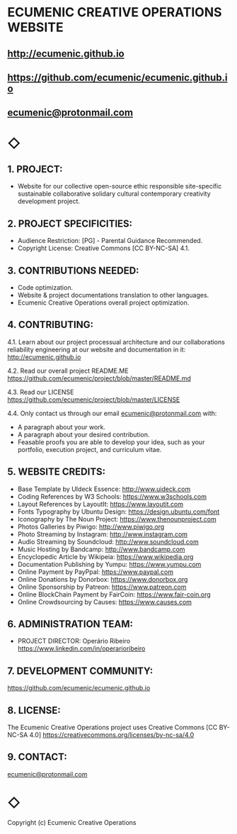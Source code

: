 # ECUMENIC CREATIVE OPERATIONS WEBSITE
## http://ecumenic.github.io
## https://github.com/ecumenic/ecumenic.github.io
## ecumenic@protonmail.com

# ◇

## 1. PROJECT: 
- Website for our collective open-source ethic responsible site-specific sustainable collaborative solidary cultural contemporary creativity development project.

## 2. PROJECT SPECIFICITIES:
- Audience Restriction: [PG] - Parental Guidance Recommended.
- Copyright License: Creative Commons [CC BY-NC-SA] 4.1.

## 3. CONTRIBUTIONS NEEDED:
- Code optimization.
- Website & project documentations translation to other languages.
- Ecumenic Creative Operations overall project optimization.

## 4. CONTRIBUTING: 

4.1. Learn about our project processual architecture and our collaborations reliability engineering at our website and documentation in it:
http://ecumenic.github.io

4.2. Read our overall project README.ME 
https://github.com/ecumenic/project/blob/master/README.md

4.3. Read our LICENSE
https://github.com/ecumenic/project/blob/master/LICENSE

4.4. Only contact us through our email ecumenic@protonmail.com with:
- A paragraph about your work.
- A paragraph about your desired contribution.
- Feasable proofs you are able to develop your idea, such as your portfolio, execution project, and curriculum vitae. 

## 5. WEBSITE CREDITS:
- Base Template by UIdeck Essence: http://www.uideck.com
- Coding References by W3 Schools: https://www.w3schools.com
- Layout References by LayoutIt: https://www.layoutit.com
- Fonts Typography by Ubuntu Design: https://design.ubuntu.com/font
- Iconography by The Noun Project: https://www.thenounproject.com
- Photos Galleries by Piwigo: http://www.piwigo.org
- Photo Streaming by Instagram: http://www.instagram.com
- Audio Streaming by Soundcloud: http://www.soundcloud.com
- Music Hosting by Bandcamp: http://www.bandcamp.com
- Encyclopedic Article by Wikipeia: https://www.wikipedia.org
- Documentation Publishing by Yumpu: https://www.yumpu.com
- Online Payment by PayPpal: https://www.paypal.com
- Online Donations by Donorbox: https://www.donorbox.org
- Online Sponsorship by Patreon: https://www.patreon.com
- Online BlockChain Payment by FairCoin: https://www.fair-coin.org
- Online Crowdsourcing by Causes: https://www.causes.com

## 6. ADMINISTRATION TEAM:

- PROJECT DIRECTOR: Operário Ribeiro
https://www.linkedin.com/in/operarioribeiro

## 7. DEVELOPMENT COMMUNITY:
https://github.com/ecumenic/ecumenic.github.io

## 8. LICENSE:
The Ecumenic Creative Operations project uses Creative Commons [CC BY-NC-SA 4.0] https://creativecommons.org/licenses/by-nc-sa/4.0

## 9. CONTACT:
ecumenic@protonmail.com

# ◇

Copyright (c) Ecumenic Creative Operations
